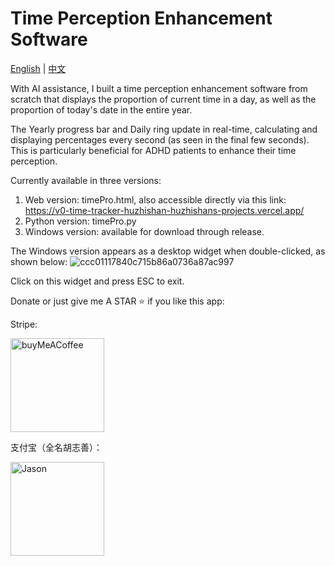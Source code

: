 # Time Perception Enhancement Software
[English](README.md) | [中文](README_zh.md)

With AI assistance, I built a time perception enhancement software from scratch that displays the proportion of current time in a day, as well as the proportion of today's date in the entire year.

The Yearly progress bar and Daily ring update in real-time, calculating and displaying percentages every second (as seen in the final few seconds). This is particularly beneficial for ADHD patients to enhance their time perception.

Currently available in three versions:
1. Web version: timePro.html, also accessible directly via this link: https://v0-time-tracker-huzhishan-huzhishans-projects.vercel.app/
2. Python version: timePro.py
3. Windows version: available for download through release.

The Windows version appears as a desktop widget when double-clicked, as shown below:
![ccc01117840c715b86a0736a87ac997](https://github.com/user-attachments/assets/1d534358-c667-4c91-a5ea-e6c693116fb0)

Click on this widget and press ESC to exit.

Donate or just give me A STAR :star: if you like this app:

Stripe:

<img src="https://github.com/user-attachments/assets/fa89f83b-8d9d-4635-b690-0833a25987aa" width="150" alt="buyMeACoffee">

支付宝（全名胡志善）：

<img width="150" alt="Jason" src="https://github.com/user-attachments/assets/1c4f3c54-129f-4cb3-8cf4-993925261fc0" />

